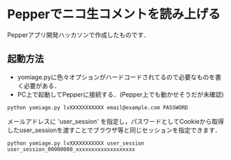 # Pepperでニコ生コメントを読み上げる

Pepperアプリ開発ハッカソンで作成したものです．

## 起動方法

- yomiage.pyに色々オプションがハードコードされてるので必要なものを書く必要がある．
- PC上で起動してPepperに接続する．(Pepper上でも動かせそうだが未確認)

```
python yomiage.py lvXXXXXXXXXXX email@example.com PASSWORD
```

メールアドレスに 'user_session' を指定し，パスワードとしてCookieから取得したuser_sessionを渡すことでブラウザ等と同じセッションを指定できます．

```
python yomiage.py lvXXXXXXXXXXX user_session user_session_00000000_xxxxxxxxxxxxxxxxxxx
```

